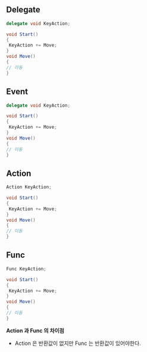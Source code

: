 ## Delegate
```c#
delegate void KeyAction;

void Start()
{
 KeyAction += Move;
}
void Move()
{
// 이동
}
```

## Event
```c#
delegate void KeyAction;

void Start()
{
 KeyAction += Move;
}
void Move()
{
// 이동
}
```

## Action
```c#
Action KeyAction;

void Start()
{
 KeyAction += Move;
}
void Move()
{
// 이동
}
```

## Func
```c#
Func KeyAction;

void Start()
{
 KeyAction += Move;
}
void Move()
{
// 이동
}
```
**Action 과 Func 의 차이점**
- Action 은 반환값이 없지만 Func 는 반환값이 있어야한다.

